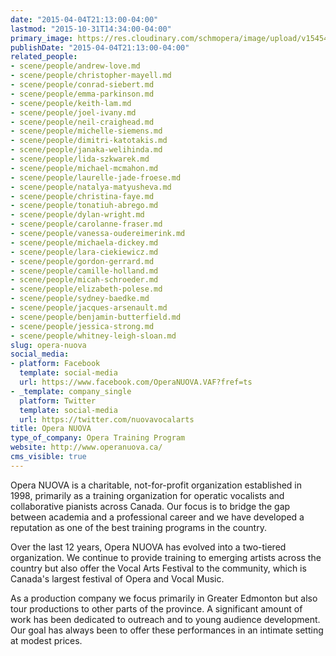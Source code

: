 ```yaml
---
date: "2015-04-04T21:13:00-04:00"
lastmod: "2015-10-31T14:34:00-04:00"
primary_image: https://res.cloudinary.com/schmopera/image/upload/v1545409169/media/webhook-uploads/1446316463495/Logo---ON.jpg.jpg
publishDate: "2015-04-04T21:13:00-04:00"
related_people:
- scene/people/andrew-love.md
- scene/people/christopher-mayell.md
- scene/people/conrad-siebert.md
- scene/people/emma-parkinson.md
- scene/people/keith-lam.md
- scene/people/joel-ivany.md
- scene/people/neil-craighead.md
- scene/people/michelle-siemens.md
- scene/people/dimitri-katotakis.md
- scene/people/janaka-welihinda.md
- scene/people/lida-szkwarek.md
- scene/people/michael-mcmahon.md
- scene/people/laurelle-jade-froese.md
- scene/people/natalya-matyusheva.md
- scene/people/christina-faye.md
- scene/people/tonatiuh-abrego.md
- scene/people/dylan-wright.md
- scene/people/carolanne-fraser.md
- scene/people/vanessa-oudereimerink.md
- scene/people/michaela-dickey.md
- scene/people/lara-ciekiewicz.md
- scene/people/gordon-gerrard.md
- scene/people/camille-holland.md
- scene/people/micah-schroeder.md
- scene/people/elizabeth-polese.md
- scene/people/sydney-baedke.md
- scene/people/jacques-arsenault.md
- scene/people/benjamin-butterfield.md
- scene/people/jessica-strong.md
- scene/people/whitney-leigh-sloan.md
slug: opera-nuova
social_media:
- platform: Facebook
  template: social-media
  url: https://www.facebook.com/OperaNUOVA.VAF?fref=ts
- _template: company_single
  platform: Twitter
  template: social-media
  url: https://twitter.com/nuovavocalarts
title: Opera NUOVA
type_of_company: Opera Training Program
website: http://www.operanuova.ca/
cms_visible: true
---
```


<p>
	Opera NUOVA is a charitable, not-for-profit organization established in 1998, primarily as a training organization for operatic vocalists and collaborative pianists across Canada. Our focus is to bridge the gap between academia and a professional career and we have developed a reputation as one of the best training programs in the country.
</p>
<p>
	Over the last 12 years, Opera NUOVA has evolved into a two-tiered organization. We continue to provide training to emerging artists across the country but also offer the Vocal Arts Festival to the community, which is Canada's largest festival of Opera and Vocal Music.
</p>
<p>
	As a production company we focus primarily in Greater Edmonton but also tour productions to other parts of the province. A significant amount of work has been dedicated to outreach and to young audience development. Our goal has always been to offer these performances in an intimate setting at modest prices.
</p>
